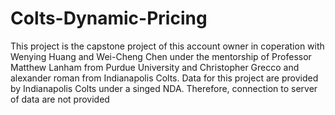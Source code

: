 # Colts-Dynamic-Pricing
This project is the capstone project of this account owner in coperation with Wenying Huang and Wei-Cheng Chen under the mentorship of Professor Matthew Lanham from Purdue University and Christopher Grecco and alexander roman from Indianapolis Colts. 
Data for this project are provided by Indianapolis Colts under a singed NDA. Therefore, connection to server of data are not provided
